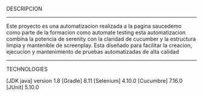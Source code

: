 DESCRIPCION
************************************************************************************************************************************************************************
Este proyecto es una automatizacion realizada a la pagina saucedemo como parte de la formacion como automate testing esta automatizacion combina la potencia de serenity
con la claridad de cucumber y la estructura limpia y mantenible de screenplay. Esta diseñado para facilitar la creacion, ejecucion y mantenimiento de pruebas automatizadas
de alta calidad 
*************************************************************************************************************************************************************************
TECHNOLOGIES

[JDK java] version 1.8
[Gradle] 8.11
[Selenium] 4.10.0
[Cucumbre] 7.16.0
[JUnit] 5.10.0
